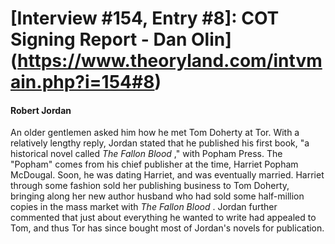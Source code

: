 # [Interview #154, Entry #8]: COT Signing Report - Dan Olin](https://www.theoryland.com/intvmain.php?i=154#8)

#### Robert Jordan

An older gentlemen asked him how he met Tom Doherty at Tor. With a relatively lengthy reply, Jordan stated that he published his first book, "a historical novel called
*The Fallon Blood*
," with Popham Press. The "Popham" comes from his chief publisher at the time, Harriet Popham McDougal. Soon, he was dating Harriet, and was eventually married. Harriet through some fashion sold her publishing business to Tom Doherty, bringing along her new author husband who had sold some half-million copies in the mass market with
*The Fallon Blood*
. Jordan further commented that just about everything he wanted to write had appealed to Tom, and thus Tor has since bought most of Jordan's novels for publication.

